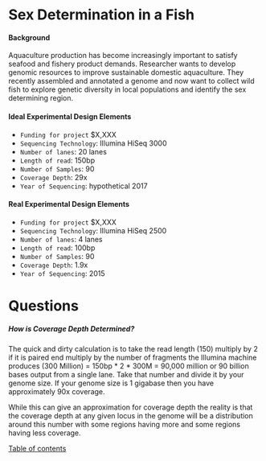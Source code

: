



# Sex Determination in a Fish

#### Background
Aquaculture production has become increasingly important to satisfy seafood and fishery product demands. Researcher wants to develop genomic resources to improve sustainable domestic aquaculture.  They recently assembled and annotated a genome and now want to collect wild fish to explore genetic diversity in local populations and identify the sex determining region.

#### Ideal Experimental Design Elements
* ```Funding for project``` $X,XXX
* ```Sequencing Technology```: Illumina HiSeq 3000
* ```Number of lanes```: 20 lanes
* ```Length of read```: 150bp
* ```Number of Samples```: 90
* ```Coverage Depth```: 29x
* ```Year of Sequencing```: hypothetical 2017

#### Real Experimental Design Elements
* ```Funding for project``` $X,XXX
* ```Sequencing Technology```: Illumina HiSeq 2500
* ```Number of lanes```: 4 lanes
* ```Length of read```: 100bp
* ```Number of Samples```: 90
* ```Coverage Depth```: 1.9x
* ```Year of Sequencing```: 2015


# Questions  

##### How is Coverage Depth Determined?

The quick and dirty calculation is to take the read length (150) multiply by 2 if it is paired end multiply by the number of fragments the Illumina machine produces (300 Million) = 150bp * 2 * 300M = 90,000 million or 90 billion bases output from a single lane.  Take that number and divide it by your genome size.  If your genome size is 1 gigabase then you have approximately 90x coverage.

While this can give an approximation for coverage depth the reality is that the coverage depth at any given locus in the genome will be a distribution around this number with some regions having more and some regions having less coverage. 

[Table of contents](https://isugenomics.github.io/bioinformatics-workbook/)
